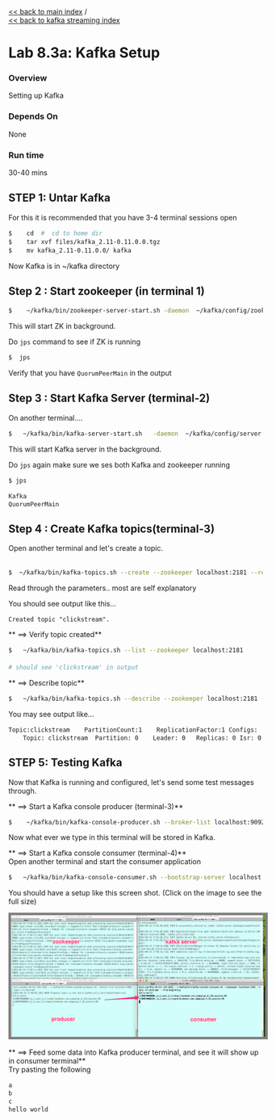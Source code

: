 <link rel='stylesheet' href='../../assets/css/main.css'/>

[<< back to main index](../../README.md)  /  
[<< back to kafka streaming index](README.md)  

Lab 8.3a: Kafka Setup
=================

### Overview
Setting up Kafka

### Depends On
None

### Run time
30-40 mins


## STEP 1: Untar Kafka
For this it is recommended that you have 3-4 terminal sessions open

```bash
$    cd  #  cd to home dir
$    tar xvf files/kafka_2.11-0.11.0.0.tgz
$    mv kafka_2.11-0.11.0.0/ kafka
```
Now Kafka is in   ~/kafka directory


## Step 2 :  Start zookeeper (in terminal 1)
```bash
$    ~/kafka/bin/zookeeper-server-start.sh -daemon  ~/kafka/config/zookeeper.properties
```

This will start ZK in background.

Do `jps` command to see if ZK is running

```bash
$  jps
```

Verify that you have `QuorumPeerMain` in the output


## Step 3 :  Start Kafka Server (terminal-2)
On another terminal....
```bash
$   ~/kafka/bin/kafka-server-start.sh   -daemon  ~/kafka/config/server.properties
```

This will start Kafka server in the background.

Do `jps` again make sure we ses both Kafka and zookeeper running

```bash
$ jps
```

```console
Kafka
QuorumPeerMain

```


## Step 4 : Create Kafka topics(terminal-3)
Open another terminal and let's create a topic.
```bash

$  ~/kafka/bin/kafka-topics.sh --create --zookeeper localhost:2181 --replication-factor 1 --partitions 2 --topic clickstream
```
Read through the parameters.. most are self explanatory

You should see output like this...
```
Created topic "clickstream".
```

** ==>  Verify topic created**
```bash
$   ~/kafka/bin/kafka-topics.sh --list --zookeeper localhost:2181

# should see 'clickstream' in output
```

** ==> Describe topic**
```bash
$   ~/kafka/bin/kafka-topics.sh --describe --zookeeper localhost:2181 --topic clickstream
```

You may see output like...
```console
Topic:clickstream    PartitionCount:1    ReplicationFactor:1 Configs:
    Topic: clickstream  Partition: 0    Leader: 0   Replicas: 0 Isr: 0
```


## STEP 5: Testing Kafka
Now that Kafka is running and configured, let's send some test messages through.

** ==> Start a Kafka console producer (terminal-3)**
```bash
$    ~/kafka/bin/kafka-console-producer.sh --broker-list localhost:9092 --topic clickstream
```

Now what ever we type in this terminal will be stored in Kafka.

** ==> Start a Kafka console consumer (terminal-4)**   
Open another terminal and start the consumer application
```bash
$   ~/kafka/bin/kafka-console-consumer.sh --bootstrap-server localhost:9092 --topic clickstream
```

You should have a setup like this screen shot.  (Click on the image  to see the full size)

<a href="../../assets/images/8.3-kafka1.png"><img src="../../assets/images/8.3-kafka1.png" style="border: 5px solid grey; max-width:100%;"/></a>

** ==> Feed some data into Kafka producer terminal,  and see it will show up in consumer terminal**  
Try pasting the following
```
a
b
c
hello world
```
